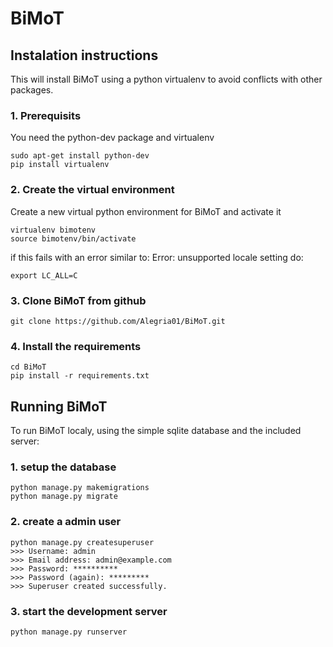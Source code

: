  
# BiMoT

## Instalation instructions

This will install BiMoT using a python virtualenv to avoid conflicts with other packages.

### 1. Prerequisits

You need the python-dev package and virtualenv
```
sudo apt-get install python-dev
pip install virtualenv
```

### 2. Create the virtual environment

Create a new virtual python environment for BiMoT and activate it
```
virtualenv bimotenv
source bimotenv/bin/activate
```

if this fails with an error similar to: Error: unsupported locale setting
do:
```
export LC_ALL=C
```

### 3. Clone BiMoT from github
```
git clone https://github.com/Alegria01/BiMoT.git
```

### 4. Install the requirements
```
cd BiMoT
pip install -r requirements.txt
```

## Running BiMoT

To run BiMoT localy, using the simple sqlite database and the included server:

### 1. setup the database
```
python manage.py makemigrations
python manage.py migrate
```

### 2. create a admin user
```
python manage.py createsuperuser
>>> Username: admin
>>> Email address: admin@example.com
>>> Password: **********
>>> Password (again): *********
>>> Superuser created successfully.
```

### 3. start the development server
```
python manage.py runserver
```
